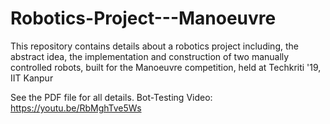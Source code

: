 # Robotics-Project---Manoeuvre
This repository contains details about a robotics project including, the abstract idea, the implementation and construction of two manually controlled robots, built for the Manoeuvre competition, held at Techkriti '19, IIT Kanpur

See the PDF file for all details.
Bot-Testing Video: https://youtu.be/RbMghTve5Ws
